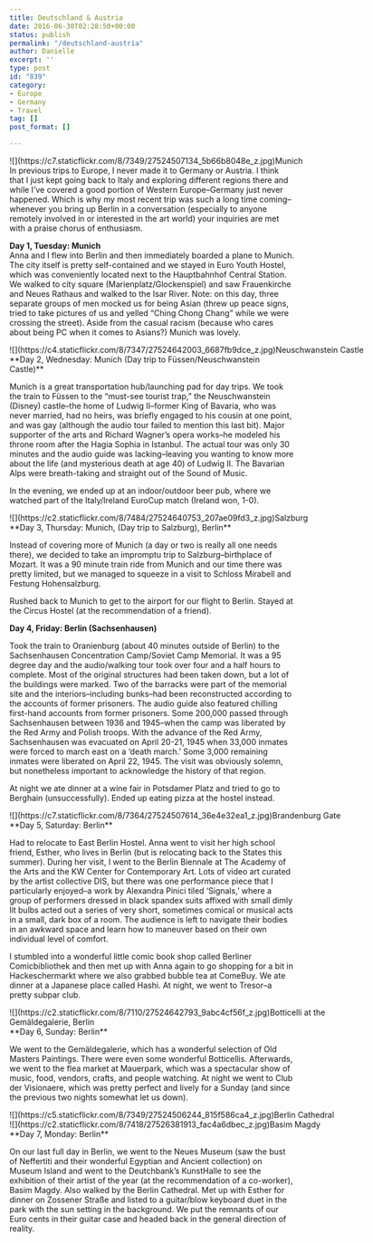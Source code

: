 ```yaml
---
title: Deutschland & Austria
date: 2016-06-30T02:28:50+00:00
status: publish
permalink: "/deutschland-austria"
author: Danielle
excerpt: ''
type: post
id: "839"
category:
- Europe
- Germany
- Travel
tag: []
post_format: []

---
```

<div class="wp-caption alignnone" style="width: 650px">![](https://c7.staticflickr.com/8/7349/27524507134_5b66b8048e_z.jpg)Munich

</div>In previous trips to Europe, I never made it to Germany or Austria. I think that I just kept going back to Italy and exploring different regions there and while I’ve covered a good portion of Western Europe–Germany just never happened. Which is why my most recent trip was such a long time coming–whenever you bring up Berlin in a conversation (especially to anyone remotely involved in or interested in the art world) your inquiries are met with a praise chorus of enthusiasm.

**Day 1, Tuesday: Munich**   
Anna and I flew into Berlin and then immediately boarded a plane to Munich. The city itself is pretty self-contained and we stayed in Euro Youth Hostel, which was conveniently located next to the Hauptbahnhof Central Station. We walked to city square (Marienplatz/Glockenspiel) and saw Frauenkirche and Neues Rathaus and walked to the Isar River. Note: on this day, three separate groups of men mocked us for being Asian (threw up peace signs, tried to take pictures of us and yelled “Ching Chong Chang” while we were crossing the street). Aside from the casual racism (because who cares about being PC when it comes to Asians?) Munich was lovely.

<div class="wp-caption alignnone" style="width: 650px">![](https://c4.staticflickr.com/8/7347/27524642003_6687fb9dce_z.jpg)Neuschwanstein Castle

</div>**Day 2, Wednesday: Munich (Day trip to Füssen/Neuschwanstein Castle)**

Munich is a great transportation hub/launching pad for day trips. We took the train to Füssen to the “must-see tourist trap,” the Neuschwanstein (Disney) castle–the home of Ludwig II–former King of Bavaria, who was never married, had no heirs, was briefly engaged to his cousin at one point, and was gay (although the audio tour failed to mention this last bit). Major supporter of the arts and Richard Wagner’s opera works–he modeled his throne room after the Hagia Sophia in Istanbul. The actual tour was only 30 minutes and the audio guide was lacking–leaving you wanting to know more about the life (and mysterious death at age 40) of Ludwig II. The Bavarian Alps were breath-taking and straight out of the Sound of Music.

In the evening, we ended up at an indoor/outdoor beer pub, where we watched part of the Italy/Ireland EuroCup match (Ireland won, 1-0).

<div class="wp-caption alignnone" style="width: 650px">![](https://c2.staticflickr.com/8/7484/27524640753_207ae09fd3_z.jpg)Salzburg

</div>**Day 3, Thursday: Munich, (Day trip to Salzburg), Berlin**

Instead of covering more of Munich (a day or two is really all one needs there), we decided to take an impromptu trip to Salzburg–birthplace of Mozart. It was a 90 minute train ride from Munich and our time there was pretty limited, but we managed to squeeze in a visit to Schloss Mirabell and Festung Hohensalzburg.

Rushed back to Munich to get to the airport for our flight to Berlin. Stayed at the Circus Hostel (at the recommendation of a friend).

**Day 4, Friday: Berlin (Sachsenhausen)**

Took the train to Oranienburg (about 40 minutes outside of Berlin) to the Sachsenhausen Concentration Camp/Soviet Camp Memorial. It was a 95 degree day and the audio/walking tour took over four and a half hours to complete. Most of the original structures had been taken down, but a lot of the buildings were marked. Two of the barracks were part of the memorial site and the interiors–including bunks–had been reconstructed according to the accounts of former prisoners. The audio guide also featured chilling first-hand accounts from former prisoners. Some 200,000 passed through Sachsenhausen between 1936 and 1945–when the camp was liberated by the Red Army and Polish troops. With the advance of the Red Army, Sachsenhausen was evacuated on April 20-21, 1945 when 33,000 inmates were forced to march east on a ‘death march.’ Some 3,000 remaining inmates were liberated on April 22, 1945. The visit was obviously solemn, but nonetheless important to acknowledge the history of that region.

At night we ate dinner at a wine fair in Potsdamer Platz and tried to go to Berghain (unsuccessfully). Ended up eating pizza at the hostel instead.

<div class="wp-caption alignnone" style="width: 650px">![](https://c7.staticflickr.com/8/7364/27524507614_36e4e32ea1_z.jpg)Brandenburg Gate

</div>**Day 5, Saturday: Berlin**

Had to relocate to East Berlin Hostel. Anna went to visit her high school friend, Esther, who lives in Berlin (but is relocating back to the States this summer). During her visit, I went to the Berlin Biennale at The Academy of the Arts and the KW Center for Contemporary Art. Lots of video art curated by the artist collective DIS, but there was one performance piece that I particularly enjoyed–a work by Alexandra Pinici tiled ‘Signals,’ where a group of performers dressed in black spandex suits affixed with small dimly lit bulbs acted out a series of very short, sometimes comical or musical acts in a small, dark box of a room. The audience is left to navigate their bodies in an awkward space and learn how to maneuver based on their own individual level of comfort.

I stumbled into a wonderful little comic book shop called Berliner Comicbibliothek and then met up with Anna again to go shopping for a bit in Hackeschermarkt where we also grabbed bubble tea at ComeBuy. We ate dinner at a Japanese place called Hashi. At night, we went to Tresor–a pretty subpar club.

<div class="wp-caption alignnone" style="width: 649px">![](https://c2.staticflickr.com/8/7110/27524642793_9abc4cf56f_z.jpg)Botticelli at the Gemäldegalerie, Berlin

</div>**Day 6, Sunday: Berlin**

We went to the Gemäldegalerie, which has a wonderful selection of Old Masters Paintings. There were even some wonderful Botticellis. Afterwards, we went to the flea market at Mauerpark, which was a spectacular show of music, food, vendors, crafts, and people watching. At night we went to Club der Visionaere, which was pretty perfect and lively for a Sunday (and since the previous two nights somewhat let us down).

<div class="wp-caption alignnone" style="width: 650px">![](https://c5.staticflickr.com/8/7349/27524506244_815f586ca4_z.jpg)Berlin Cathedral

</div><div class="wp-caption alignnone" style="width: 650px">![](https://c2.staticflickr.com/8/7418/27526381913_fac4a6dbec_z.jpg)Basim Magdy

</div>**Day 7, Monday: Berlin**

On our last full day in Berlin, we went to the Neues Museum (saw the bust of Neffertiti and their wonderful Egyptian and Ancient collection) on Museum Island and went to the Deutchbank’s KunstHalle to see the exhibition of their artist of the year (at the recommendation of a co-worker), Basim Magdy. Also walked by the Berlin Cathedral. Met up with Esther for dinner on Zossener Straße and listed to a guitar/blow keyboard duet in the park with the sun setting in the background. We put the remnants of our Euro cents in their guitar case and headed back in the general direction of reality.